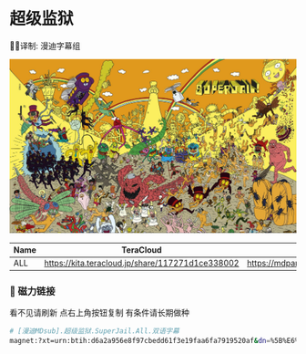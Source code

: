# 超级监狱

✍🏻译制: 漫迪字幕组

![thumb-1920-215087.jpg](thumb-1920-215087.jpg)

| Name | TeraCloud | MDpan |
| --- | --- | --- |
| ALL | https://kita.teracloud.jp/share/117271d1ce338002 | https://mdpan.tk/%E8%B6%85%E7%BA%A7%E7%9B%91%E7%8B%B1 |

### 🧲 磁力链接

看不见请刷新 点右上角按钮复制 有条件请长期做种

```bash
# [漫迪MDsub].超级监狱.SuperJail.All.双语字幕
magnet:?xt=urn:btih:d6a2a956e8f97cbedd61f3e19faa6fa7919520af&dn=%5B%E6%BC%AB%E8%BF%AAMDsub%5D.%E8%B6%85%E7%BA%A7%E7%9B%91%E7%8B%B1.SuperJail.All.%E5%8F%8C%E8%AF%AD%E5%AD%97%E5%B9%95&tr=http%3A%2F%2Falltorrents.net%3A80%2Fbt%2Fannounce.php&tr=http%3A%2F%2Fbluebird-hd.org%2Fannounce.php&tr=http%3A%2F%2Fwww.thetradersden.org%2Fforums%2Ftracker%2Fannounce.php&tr=http%3A%2F%2Ftracker.trancetraffic.com%3A80%2Fannounce.php&tr=http%3A%2F%2Firrenhaus.dyndns.dk%3A80%2Fannounce.php&tr=http%3A%2F%2F1337.abcvg.info%3A80%2Fannounce&tr=http%3A%2F%2Fbt.beatrice-raws.org%3A80%2Fannounce&tr=http%3A%2F%2Fwww.tribalmixes.com%3A80%2Fannounce.php&tr=http%3A%2F%2Fwww.wareztorrent.com%3A80%2Fannounce
```